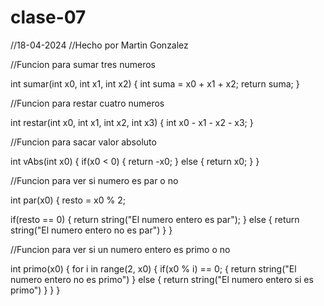 # clase-07

//18-04-2024
//Hecho por Martin Gonzalez

//Funcion para sumar tres numeros

int sumar(int x0, int x1, int x2)
{
  int suma = x0 + x1 + x2;
  return suma;
}

//Funcion para restar cuatro numeros

int restar(int x0, int x1, int x2, int x3)
{
  int x0 - x1 - x2 - x3;
}

//Funcion para sacar valor absoluto 

int vAbs(int x0)
{
  if(x0 < 0)
  {
    return -x0;
  }
  else
  {
    return x0;
  }
}

//Funcion para ver si numero es par o no

int par(x0)
{
  resto = x0 % 2;

  if(resto == 0)
  {
    return string("El numero entero es par");
  }
  else 
  {
    return string("El numero entero no es par")
  }
}

//Funcion para ver si un numero entero es primo o no

int primo(x0)
{
  for i in range(2, x0)
  {
    if(x0 % i) == 0;
    {
      return string("El numero entero no es primo")
    }
    else
    {
      return string("El numero entero si es primo")
    }
  }
}

